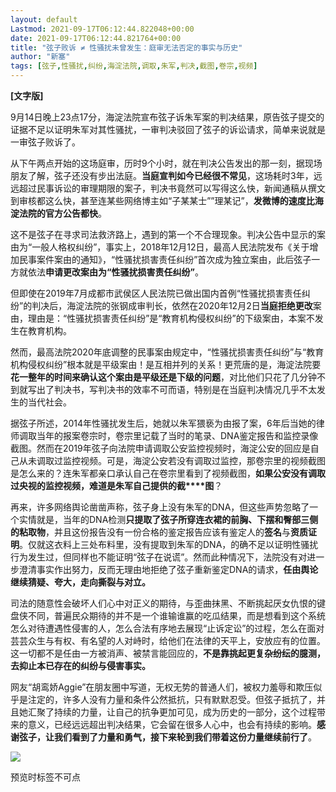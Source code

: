 ```yaml
---
layout: default
Lastmod: 2021-09-17T06:12:44.822048+00:00
date: 2021-09-17T06:12:44.821764+00:00
title: "弦子败诉 ≠ 性骚扰未曾发生：庭审无法否定的事实与历史"
author: "新塞"
tags: [弦子,性骚扰,纠纷,海淀法院,调取,朱军,判决,截图,卷宗,视频]
---
```


**\[文字版\]**  

9月14日晚上23点17分，海淀法院宣布弦子诉朱军案的判决结果，原告弦子提交的证据不足以证明朱军对其性骚扰，一审判决驳回了弦子的诉讼请求，简单来说就是一审弦子败诉了。

从下午两点开始的这场庭审，历时9个小时，就在判决公告发出的那一刻，据现场朋友了解，弦子还没有步出法庭。**当庭宣判如今已经很不常见**，这场耗时3年，远远超过民事诉讼的审理期限的案子，判决书竟然可以写得这么快，新闻通稿从撰文到审核都这么快，甚至连某些网络博主如“子某某士””理某记”，**发微博的速度比海淀法院的官方公告都快**。

这不是弦子在寻求司法救济路上，遇到的第一个不合理现象。判决公告中显示的案由为“一般人格权纠纷”，事实上，2018年12月12日，最高人民法院发布《关于增加民事案件案由的通知》，“性骚扰损害责任纠纷”首次成为独立案由，此后弦子一方就依法**申请更改案由为“性骚扰损害责任纠纷”**。

但即使在2019年7月成都市武侯区人民法院已做出国内首例“性骚扰损害责任纠纷”的判决后，海淀法院的张钢成审判长，依然在2020年12月2日**当庭****拒绝****更改**案由，理由是：“性骚扰损害责任纠纷”是“教育机构侵权纠纷”的下级案由，本案不发生在教育机构。

然而，最高法院2020年底调整的民事案由规定中，“性骚扰损害责任纠纷”与“教育机构侵权纠纷”根本就是平级案由！是互相并列的关系！更荒唐的是，海淀法院要**花****一整年的时间来确认****这个案由是平级还是下级的问题**，对比他们只花了几分钟不到就写出了判决书，写判决书的效率不可而语，特别是在当庭判决情况几乎不太发生的当代社会。

据弦子所述，2014年性骚扰发生后，她就以朱军猥亵为由报了案，6年后当她的律师调取当年的报案卷宗时，卷宗里记载了当时的笔录、DNA鉴定报告和监控录像截图。然而在2019年弦子向法院申请调取公安监控视频时，海淀公安的回应是自己从未调取过监控视频。可是，海淀公安若没有调取过监控，那卷宗里的视频截图是怎么来的？连朱军都亲口承认自己在卷宗里看到了视频截图，**如果公安没有调取过央视的监控视频，难道是朱军自己提供的截****图**？

再来，许多网络舆论凿凿声称，弦子身上没有朱军的DNA，但这些声势忽略了一个实情就是，当年的DNA检测**只提取了弦子所穿连衣裙的前胸、下摆和臀部三侧的粘取物**，并且这份报告没有一份合格的鉴定报告应该有鉴定人的**签名**与**资质证明**。仅就这衣料上三处布料里，没有提取到朱军的DNA，的确不足以证明性骚扰行为发生过，但同样也不能证明“弦子在说谎”。然而此种情况下，法院没有对进一步澄清事实作出努力，反而无理由地拒绝了弦子重新鉴定DNA的请求，**任由舆论继续猜疑、夸大，走向撕裂与对立。**

司法的随意性会破坏人们心中对正义的期待，与歪曲抹黑、不断挑起厌女仇恨的键盘侠不同，普遍民众期待的并不是一个谁输谁赢的吃瓜结果，而是想看到这个系统怎么对待遭遇性侵害的人，怎么合法有序地去展现“止诉定讼”的过程，怎么在面对芸芸众生与有权、有名望的人对峙时，给他们在法律的天平上，安放应有的位置。这一切都不是任由一方被消声、被禁言能回应的，**不是靠挑起更复杂纷纭的臆测，去抑止本已存在的纠纷与侵害事实。**

网友“胡鸾娇Aggie”在朋友圈中写道，无权无势的普通人们，被权力羞辱和欺压似乎是注定的，许多人没有力量和条件公然抵抗，只有默默忍受。但弦子抵抗了，并且她汇聚了持续的力量，让自己的抗争更加可见，成为历史的一部分，这个过程带来的意义，已经远远超出判决结果，它会留在很多人心中，也会有持续的影响。**感谢弦子，让我们看到了力量和勇气，接下来轮到我们带着这份力量继续前行了**。

  

![](https://images.weserv.nl/?url=https%3A//mmbiz.qpic.cn/mmbiz_jpg/miaLycA4w1HicI9WLpibDiccH5znx3LjtZQSqhKbfhS96XtmvJ79VrCfQGzk4RNp1lWGur1D09ETDoIyReXZPywg9g/640%3Fwx_fmt%3Djpeg)

  

预览时标签不可点

